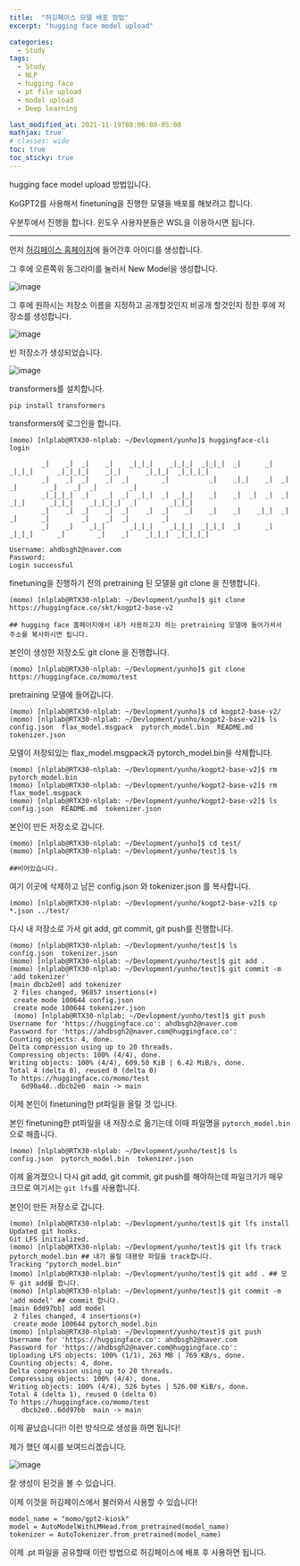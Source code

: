 ```yaml
---
title:  "허깅페이스 모델 배포 방법"
excerpt: "hugging face model upload"

categories:
  - Study
tags:
  - Study
  - NLP
  - hugging face
  - pt file upload
  - model upload
  - Deep learning

last_modified_at: 2021-11-19T08:06:00-05:00
mathjax: true
# classes: wide
toc: true
toc_sticky: true
---
```

hugging face model upload 방법입니다. 

KoGPT2를 사용해서 finetuning을 진행한 모델을 배포를 해보려고 합니다. 

우분투에서 진행을 합니다. 윈도우 사용자분들은 WSL을 이용하시면 됩니다. 

---

먼저 [허깅페이스 홈페이지](https://huggingface.co/)에 들어간후 아이디를 생성합니다. 

그 후에 오른쪽위 동그라미를 눌러서 New Model을 생성합니다. 

![image](https://user-images.githubusercontent.com/60643542/142584038-322f5bb4-4808-40d8-84ea-668e18b3ab73.png)

그 후에 원하시는 저장소 이름을 지정하고 공개할것인지 비공개 할것인지 정한 후에 저장소를 생성합니다. 

![image](https://user-images.githubusercontent.com/60643542/142584165-30286642-15af-46b8-8950-66f2523eebed.png)

빈 저장소가 생성되었습니다.

![image](https://user-images.githubusercontent.com/60643542/142584625-cde73763-0939-4957-b3f7-456a46e93afd.png)

transformers를 설치합니다. 
```
pip install transformers
```

transformers에 로그인을 합니다.
```
(momo) [nlplab@RTX30-nlplab: ~/Devlopment/yunho]$ huggingface-cli login

        _|    _|  _|    _|    _|_|_|    _|_|_|  _|_|_|  _|      _|    _|_|_|      _|_|_|_|    _|_|      _|_|_|  _|_|_|_|
        _|    _|  _|    _|  _|        _|          _|    _|_|    _|  _|            _|        _|    _|  _|        _|
        _|_|_|_|  _|    _|  _|  _|_|  _|  _|_|    _|    _|  _|  _|  _|  _|_|      _|_|_|    _|_|_|_|  _|        _|_|_|
        _|    _|  _|    _|  _|    _|  _|    _|    _|    _|    _|_|  _|    _|      _|        _|    _|  _|        _|
        _|    _|    _|_|      _|_|_|    _|_|_|  _|_|_|  _|      _|    _|_|_|      _|        _|    _|    _|_|_|  _|_|_|_|

Username: ahdbsgh2@naver.com
Password:
Login successful
```
finetuning을 진행하기 전의 pretraining 된 모델을 git clone 을 진행합니다.

``` 
(momo) [nlplab@RTX30-nlplab: ~/Devlopment/yunho]$ git clone https://huggingface.co/skt/kogpt2-base-v2

## hugging face 홈페이지에서 내가 사용하고자 하는 pretraining 모델에 들어가셔서 주소를 복사하시면 됩니다.
```
본인이 생성한 저장소도 git clone 을 진행합니다. 
```
(momo) [nlplab@RTX30-nlplab: ~/Devlopment/yunho]$ git clone https://huggingface.co/momo/test
```

pretraining 모델에 들어갑니다. 
```
(momo) [nlplab@RTX30-nlplab: ~/Devlopment/yunho]$ cd kogpt2-base-v2/
(momo) [nlplab@RTX30-nlplab: ~/Devlopment/yunho/kogpt2-base-v2]$ ls
config.json  flax_model.msgpack  pytorch_model.bin  README.md  tokenizer.json
```
모델이 저장되있는 flax_model.msgpack과 pytorch_model.bin을 삭제합니다. 
```
(momo) [nlplab@RTX30-nlplab: ~/Devlopment/yunho/kogpt2-base-v2]$ rm pytorch_model.bin
(momo) [nlplab@RTX30-nlplab: ~/Devlopment/yunho/kogpt2-base-v2]$ rm flax_model.msgpack
(momo) [nlplab@RTX30-nlplab: ~/Devlopment/yunho/kogpt2-base-v2]$ ls
config.json  README.md  tokenizer.json
```

본인이 만든 저장소로 갑니다. 
```
(momo) [nlplab@RTX30-nlplab: ~/Devlopment/yunho]$ cd test/
(momo) [nlplab@RTX30-nlplab: ~/Devlopment/yunho/test]$ ls

##비어있습니다. 
```
여기 이곳에 삭제하고 남은 config.json 와 tokenizer.json 를 복사합니다. 

```
(momo) [nlplab@RTX30-nlplab: ~/Devlopment/yunho/kogpt2-base-v2]$ cp *.json ../test/
```
다시 내 저장소로 가서 git add, git commit, git push를 진행합니다. 
```
(momo) [nlplab@RTX30-nlplab: ~/Devlopment/yunho/test]$ ls
config.json  tokenizer.json
(momo) [nlplab@RTX30-nlplab: ~/Devlopment/yunho/test]$ git add .
(momo) [nlplab@RTX30-nlplab: ~/Devlopment/yunho/test]$ git commit -m 'add tokenizer'
[main dbcb2e0] add tokenizer
 2 files changed, 96857 insertions(+)
 create mode 100644 config.json
 create mode 100644 tokenizer.json
 (momo) [nlplab@RTX30-nlplab: ~/Devlopment/yunho/test]$ git push
Username for 'https://huggingface.co': ahdbsgh2@naver.com
Password for 'https://ahdbsgh2@naver.com@huggingface.co':
Counting objects: 4, done.
Delta compression using up to 20 threads.
Compressing objects: 100% (4/4), done.
Writing objects: 100% (4/4), 609.50 KiB | 6.42 MiB/s, done.
Total 4 (delta 0), reused 0 (delta 0)
To https://huggingface.co/momo/test
   6d90a48..dbcb2e0  main -> main
```
이제 본인이 finetuning한 pt파일을 올릴 것 입니다.

본인 finetuning한 pt파일을 내 저장소로 옮기는데 이때 파일명을 ```pytorch_model.bin```으로 해줍니다. 

```
(momo) [nlplab@RTX30-nlplab: ~/Devlopment/yunho/test]$ ls
config.json  pytorch_model.bin  tokenizer.json
```
이제 옮겨졌으니 다시 git add, git commit, git push를 해야하는데 파일크기가 매우 크므로 여기서는 ```git lfs```를 사용합니다.

본인이 만든 저장소로 갑니다. 

```
(momo) [nlplab@RTX30-nlplab: ~/Devlopment/yunho/test]$ git lfs install
Updated git hooks.
Git LFS initialized.
(momo) [nlplab@RTX30-nlplab: ~/Devlopment/yunho/test]$ git lfs track pytorch_model.bin ## 내가 올릴 대용량 파일을 track합니다. 
Tracking "pytorch_model.bin"
(momo) [nlplab@RTX30-nlplab: ~/Devlopment/yunho/test]$ git add . ## 모두 git add를 합니다.
(momo) [nlplab@RTX30-nlplab: ~/Devlopment/yunho/test]$ git commit -m 'add model' ## commit 합니다. 
[main 6dd97bb] add model
 2 files changed, 4 insertions(+)
 create mode 100644 pytorch_model.bin
(momo) [nlplab@RTX30-nlplab: ~/Devlopment/yunho/test]$ git push
Username for 'https://huggingface.co': ahdbsgh2@naver.com
Password for 'https://ahdbsgh2@naver.com@huggingface.co':
Uploading LFS objects: 100% (1/1), 263 MB | 769 KB/s, done.
Counting objects: 4, done.
Delta compression using up to 20 threads.
Compressing objects: 100% (4/4), done.
Writing objects: 100% (4/4), 526 bytes | 526.00 KiB/s, done.
Total 4 (delta 1), reused 0 (delta 0)
To https://huggingface.co/momo/test
   dbcb2e0..6dd97bb  main -> main 
```

이제 끝났습니다!! 이런 방식으로 생성을 하면 됩니다!

제가 했던 예시를 보여드리겠습니다. 

![image](https://user-images.githubusercontent.com/60643542/142591049-132a75b0-39f0-4658-86ce-f2f19ac050cf.png)

잘 생성이 된것을 볼 수 있습니다.

이제 이것을 허깅페이스에서 불러와서 사용할 수 있습니다!

```
model_name = "momo/gpt2-kiosk"
model = AutoModelWithLMHead.from_pretrained(model_name)
tokenizer = AutoTokenizer.from_pretrained(model_name)
```

이제 .pt 파일을 공유할때 이런 방법으로 허깅페이스에 배포 후 사용하면 됩니다. 
